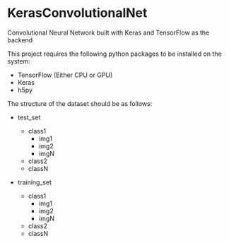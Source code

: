 # KerasConvolutionalNet
Convolutional Neural Network built with Keras and TensorFlow as the backend

This project requires the following python packages to be installed on the system:
- TensorFlow (Either CPU or GPU)
- Keras
- h5py

The structure of the dataset should be as follows:
- test_set
  - class1
    - img1
	- img2
	- imgN
  - class2
  - classN
  
- training_set
  - class1
    - img1
	- img2
	- imgN
  - class2
  - classN